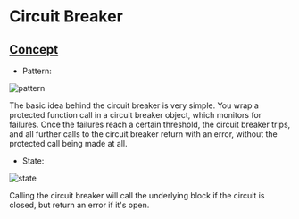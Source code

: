 # Circuit Breaker

## [Concept](https://martinfowler.com/bliki/CircuitBreaker.html)
- Pattern: 

![pattern](https://martinfowler.com/bliki/images/circuitBreaker/sketch.png)

The basic idea behind the circuit breaker is very simple. You wrap a protected function call in a circuit breaker object, 
which monitors for failures. Once the failures reach a certain threshold, the circuit breaker trips, and all further calls
to the circuit breaker return with an error, without the protected call being made at all. 

- State:

![state](https://martinfowler.com/bliki/images/circuitBreaker/state.png)

Calling the circuit breaker will call the underlying block if the circuit is closed, but return an error if it's open.
